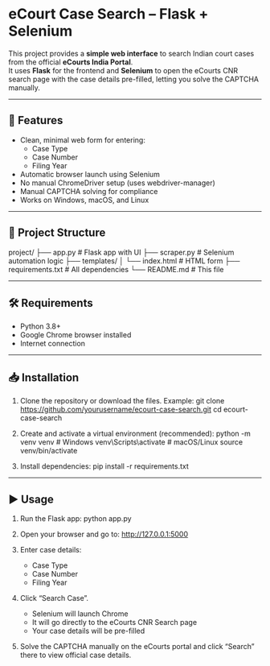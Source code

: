 # eCourt Case Search – Flask + Selenium

This project provides a **simple web interface** to search Indian court cases from the official **eCourts India Portal**.  
It uses **Flask** for the frontend and **Selenium** to open the eCourts CNR search page with the case details pre-filled, letting you solve the CAPTCHA manually.

------------------------------------------------------------
📌 Features
------------------------------------------------------------
- Clean, minimal web form for entering:
  - Case Type
  - Case Number
  - Filing Year
- Automatic browser launch using Selenium
- No manual ChromeDriver setup (uses webdriver-manager)
- Manual CAPTCHA solving for compliance
- Works on Windows, macOS, and Linux

------------------------------------------------------------
📂 Project Structure
------------------------------------------------------------
project/
├── app.py              # Flask app with UI
├── scraper.py          # Selenium automation logic
├── templates/
│   └── index.html      # HTML form
├── requirements.txt    # All dependencies
└── README.md           # This file

------------------------------------------------------------
🛠 Requirements
------------------------------------------------------------
- Python 3.8+
- Google Chrome browser installed
- Internet connection

------------------------------------------------------------
📥 Installation
------------------------------------------------------------
1. Clone the repository or download the files.
   Example:
       git clone https://github.com/yourusername/ecourt-case-search.git
       cd ecourt-case-search

2. Create and activate a virtual environment (recommended):
       python -m venv venv
       # Windows
       venv\Scripts\activate
       # macOS/Linux
       source venv/bin/activate

3. Install dependencies:
       pip install -r requirements.txt

------------------------------------------------------------
▶️ Usage
------------------------------------------------------------
1. Run the Flask app:
       python app.py

2. Open your browser and go to:
       http://127.0.0.1:5000

3. Enter case details:
   - Case Type
   - Case Number
   - Filing Year

4. Click “Search Case”.
   - Selenium will launch Chrome
   - It will go directly to the eCourts CNR Search page
   - Your case details will be pre-filled

5. Solve the CAPTCHA manually on the eCourts portal and click “Search” there to view official case details.

